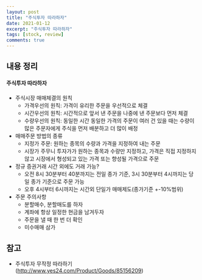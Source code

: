 ```yaml
---
layout: post
title: "주식투자 따라하자"
date: 2021-01-12
excerpt: "주식투자 따라하자"
tags: [stock, review]
comments: true
---
```


## 내용 정리

#### 주식투자 따라하자

- 주식시장 매매체결의 원칙
  - 가격우선의 원칙: 가격이 유리한 주문을 우선적으로 체결
  - 시간우선의 원칙: 시간적으로 앞서 낸 주문을 나중에 낸 주문보다 먼저 체결
  - 수량우선의 원칙: 동일한 시간 동일한 가격의 주문이 여러 건 있을 때는 수량이 많은 주문자에게 주식을 먼저 배분하고 더 많이 배정
- 매매주문 방법의 종류
  - 지정가 주문: 원하는 종목의 수량과 가격을 지정하여 내는 주문
  - 시장가 주무니 투자가가 원하는 종목과 수량만 지정하고, 가격은 직접 지정하지 않고 시장에서 형성되고 있는 가격 또는 향성될 가격으로 주문
- 정규 증권거래 시간 외에도 거래 가능?
  - 오전 8시 30분부터 40분까지는 전일 종가 기준, 3시 30분부터 4시까지는 당일 종가 기준으로 주문 가능
  - 오후 4시부터 6시까지는 시간외 단일가 매매제도(종가기준 +-10%범위)
- 주문 주의사항
  - 분할매수, 분할매도를 하자
  - 계좌에 항상 일정한 현금을 남겨두자
  - 주문을 낼 때 한 번 더 확인
  - 미수매매 삼가


## 참고

- 주식투자 무작정 따라하기(http://www.yes24.com/Product/Goods/85156209)

